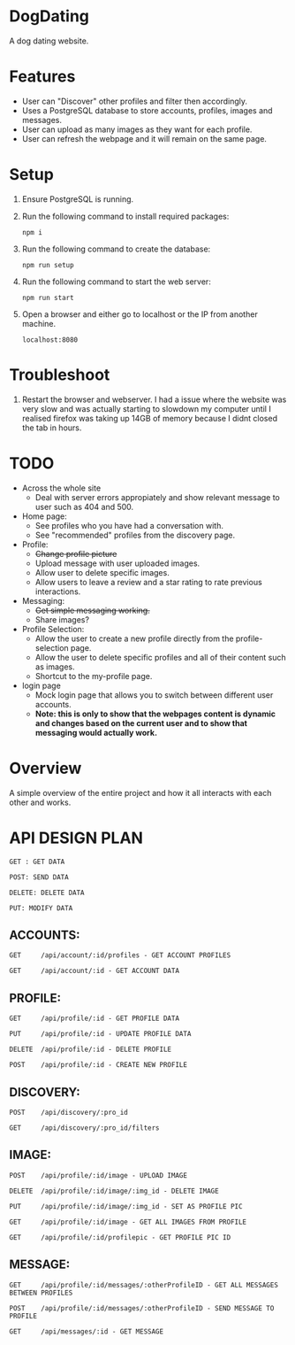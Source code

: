 # DogDating

A dog dating website.

# Features

- User can "Discover" other profiles and filter then accordingly.
- Uses a PostgreSQL database to store accounts, profiles, images and messages.
- User can upload as many images as they want for each profile.
- User can refresh the webpage and it will remain on the same page.

# Setup

1.  Ensure PostgreSQL is running.
2.  Run the following command to install required packages:

        npm i

3.  Run the following command to create the database:

        npm run setup

4.  Run the following command to start the web server:

        npm run start

5.  Open a browser and either go to localhost or the IP from another machine.
      <!-- prettier-ignore -->
        localhost:8080

# Troubleshoot

1. Restart the browser and webserver. I had a issue where the website was very slow and was actually starting to slowdown my computer until I realised firefox was taking up 14GB of memory because I didnt closed the tab in hours.

# TODO

- Across the whole site
  - Deal with server errors appropiately and show relevant message to user such as 404 and 500.
- Home page:
  - See profiles who you have had a conversation with.
  - See "recommended" profiles from the discovery page.
- Profile:
  - ~~Change profile picture~~
  - Upload message with user uploaded images.
  - Allow user to delete specific images.
  - Allow users to leave a review and a star rating to rate previous interactions.
- Messaging:
  - ~~Get simple messaging working.~~
  - Share images?
- Profile Selection:
  - Allow the user to create a new profile directly from the profile-selection page.
  - Allow the user to delete specific profiles and all of their content such as images.
  - Shortcut to the my-profile page.
- login page
  - Mock login page that allows you to switch between different user accounts.
  - **Note: this is only to show that the webpages content is dynamic and changes based on the current user and to show that messaging would actually work.**

# Overview

A simple overview of the entire project and how it all interacts with each other and works.

# API DESIGN PLAN

    GET : GET DATA

    POST: SEND DATA

    DELETE: DELETE DATA

    PUT: MODIFY DATA

## ACCOUNTS:

    GET     /api/account/:id/profiles - GET ACCOUNT PROFILES

    GET     /api/account/:id - GET ACCOUNT DATA

## PROFILE:

    GET     /api/profile/:id - GET PROFILE DATA

    PUT     /api/profile/:id - UPDATE PROFILE DATA

    DELETE  /api/profile/:id - DELETE PROFILE

    POST    /api/profile/:id - CREATE NEW PROFILE

## DISCOVERY:

    POST    /api/discovery/:pro_id

    GET     /api/discovery/:pro_id/filters

## IMAGE:

    POST    /api/profile/:id/image - UPLOAD IMAGE

    DELETE  /api/profile/:id/image/:img_id - DELETE IMAGE

    PUT     /api/profile/:id/image/:img_id - SET AS PROFILE PIC

    GET     /api/profile/:id/image - GET ALL IMAGES FROM PROFILE

    GET     /api/profile/:id/profilepic - GET PROFILE PIC ID

## MESSAGE:

    GET     /api/profile/:id/messages/:otherProfileID - GET ALL MESSAGES BETWEEN PROFILES

    POST    /api/profile/:id/messages/:otherProfileID - SEND MESSAGE TO PROFILE

    GET     /api/messages/:id - GET MESSAGE
